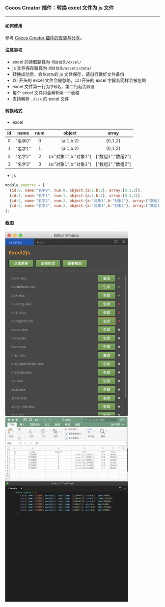 ### Cocos Creator 插件：转换 excel 文件为 js 文件

---

#### 如何使用

参考 [Cocos Creator 插件的安装与分享](https://docs.cocos.com/creator/manual/zh/extension/install-and-share.html)。

#### 注意事项
* excel 的读取路径为 `项目目录/excel/`
* js 文件保存路径为 `项目目录/assets/data/`
* 转换成功后，会以`同名`的 js 文件保存，请自行做好文件备份
* 以`!`开头的 excel 文件会被忽略，以`!`开头的 excel 字段名同样会被忽略
* excel 文件第一行为`字段名`，第二行起为`数据`
* 每个 excel 文件只会解析`第一个`表格
* 支持解析 `.xlsx` 的 excel 文件

#### 转换格式
* excel

| id | name | num | object | array |
| :-----: |:-----:| :-----:| :-----:| :-----:|
| 0 | "名字0" | 0 | {a:1,b:2} | [0,1,2] |
| 1 | "名字1" | 1 | {a:1,b:2} | [0,1,2] |
| 2 | "名字2" | 2 | {a:"对象1",b:"对象1"} | ["数组1","数组2"] |
| 3 | "名字3" | 3 | {a:"对象1",b:"对象1"} | ["数组1","数组2"] |


* js

```javascript
module.exports = [ 
  {id:0, name:"名字0", num:0, object:{a:1,b:2}, array:[0,1,2]}, 
  {id:1, name:"名字1", num:1, object:{a:1,b:2}, array:[0,1,2]}, 
  {id:2, name:"名字2", num:2, object:{a:"对象1",b:"对象1"}, array:["数组1","数组2"]}, 
  {id:3, name:"名字3", num:3, object:{a:"对象1",b:"对象1"}, array:["数组1","数组2"]}, 
];
```

#### 截图

<div>
<img src="img/screenshot_1.png" width="400">
<img src="img/screenshot_2.png" width="400">
</div>
